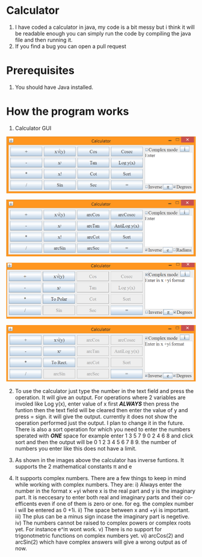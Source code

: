 # Calculator
1. I have coded a calculator in java, my code is a bit messy but i think it will be readable enough you can simply run the code by compiling the java file and then running it.
2. If you find a bug you can open a pull request

# Prerequisites
1. You should have Java installed.

# How the program works

1. Calculator GUI 

![Normal](https://github.com/Divy1211/Calculator/blob/master/images/Capture.PNG)

![Inverse](https://github.com/Divy1211/Calculator/blob/master/images/Cap4ture.PNG)

![Complex Mode](https://github.com/Divy1211/Calculator/blob/master/images/Screenshot%20(185).png)

![Inverse for Complex Mode](https://github.com/Divy1211/Calculator/blob/master/images/Screenshot%20(186).png)

2. To use the calculator just type the number in the text field and press the operation. It will give an output. For operations where 2 variables are involed like Log y(x), enter value of x first ***ALWAYS*** then press the funtion then the text field will be cleared then enter the value of y and press = sign. it will give the output. currently it does not show the operation performed just the output. I plan to change it in the future. There is also a sort operation for which you need to enter the numbers sperated with ***ONE*** space for example enter 1 3 5 7 9 0 2 4 6 8 and click sort and then the output will be 0 1 2 3 4 5 6 7 8 9. the number of numbers you enter like this does not have a limit.

3. As shown in the images above the calculator has inverse funtions. It supports the 2 mathematical constants π and e

4. It supports complex numbers. There are a few things to keep in mind while working with complex numbers. They are:
i) Always enter the number in the format x +yi where x is the real part and y is the imaginary part. It is neccesary to enter both real and imaginary parts and their co-efficents even if one of them is zero or one. for eg. the complex number i will be entered as 0 +1i.
ii) The space between x and +yi is important.
iii) The plus can be a minus sign incase the imaginary part is negetive.
iv) The numbers cannot be raised to complex powers or complex roots yet. For instance e^iπ wont work.
v) There is no support for trigonotmetric functions on complex numbers yet.
vi) arcCos(2) and arcSin(2) which have complex answers will give a wrong output as of now.
